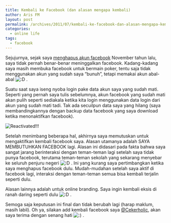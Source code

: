```yaml
---
title: Kembali ke Facebook (dan alasan mengapa kembali)
author: Aris FM
layout: post
permalink: /archives/2011/07/kembali-ke-facebook-dan-alasan-mengapa-kembali.html
categories:
  - online life
tags:
  - facebook
---
```

Sejujurnya, sejak saya [menghapus akun facebook][1] November tahun lalu, saya tidak pernah benar-benar meninggalkan facebook. Kadang-kadang saya masih membuka facebook untuk bermain poker, tentu saja tidak menggunakan akun yang sudah saya &#8220;bunuh&#8221;, tetapi memakai akun abal-abal <img src='http://i1.wp.com/cekerholic.com/wp-includes/images/smilies/icon_biggrin.gif?w=604' alt=':D' class='wp-smiley' data-recalc-dims="1" /> .

Suatu saat saya iseng nyoba login pake data akun saya yang sudah mati. Seperti yang pernah saya tulis sebelumnya, akun facebook yang sudah mati akan pulih seperti sediakala ketika kita login menggunakan data login dari akun yang sudah mati tadi. Tak ada secuilpun data saya yang hilang (saya membandingkannya dengan backup data facebook yang saya download ketika menonaktifkan facebook).

<img src="http://i0.wp.com/cekerholic.com/wp-content/uploads/2011/07/196315558.jpg?fit=511%2C78" alt="Reactivated!!!" class="aligncenter size-full wp-image-728" data-recalc-dims="1" />

Setelah menimbang beberapa hal, akhirnya saya memutuskan untuk mengaktifkan kembali facebook saya. Alasan utamanya adalah SAYA MEMBUTUHKAN FACEBOOK lagi. Alasan ini didasari pada fakta bahwa saya sangat jarang berinteraksi dengan teman-teman lagi setelah saya tidak punya facebook, terutama teman-teman sekolah yang sekarang menyebar ke seluruh penjuru negeri <img src='http://i1.wp.com/cekerholic.com/wp-includes/images/smilies/icon_biggrin.gif?w=604' alt=':D' class='wp-smiley' data-recalc-dims="1" /> . Ini yang kurang saya pertimbangkan ketika saya menghapus facebook dulu. Mudah-mudahan setelah saya aktif di facebook lagi, interaksi dengan teman-teman semua bisa kembali terjalin seperti dulu.

Alasan lainnya adalah untuk online branding. Saya ingin kembali eksis di ranah daring seperti dulu <img src='http://i1.wp.com/cekerholic.com/wp-includes/images/smilies/icon_biggrin.gif?w=604' alt=':D' class='wp-smiley' data-recalc-dims="1" /> . 

Semoga saja keputusan ini final dan tidak berubah lagi (harap maklum, masih labil). Oh ya, silakan add kembali facebook saya [@Cekerholic][2], akan saya terima dengan senang hati <img src='http://i0.wp.com/cekerholic.com/wp-includes/images/smilies/icon_smile.gif?w=604' alt=':)' class='wp-smiley' data-recalc-dims="1" /> .

 [1]: http://cekerholic.com/archives/2010/11/selamat-tinggal-facebook.html
 [2]: http://www.facebook.com/cekerholic